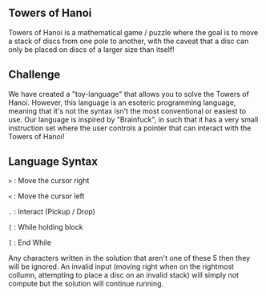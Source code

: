 ## Towers of Hanoi

Towers of Hanoi is a mathematical game / puzzle where the goal is to move a stack of discs from one pole to another, with the caveat that a disc can only be placed on discs of a larger size than itself!

## Challenge

We have created a "toy-language" that allows you to solve the Towers of Hanoi. However, this language is an esoteric programming language, meaning that it's not the syntax isn't the most conventional or easiest to use. Our language is inspired by "Brainfuck", in such that it has a very small instruction set where the user controls a pointer that can interact with the Towers of Hanoi!

## Language Syntax

`>` : Move the cursor right

`<` : Move the cursor left

`.` : Interact (Pickup / Drop)

`[` : While holding block

`]` : End While

Any characters written in the solution that aren't one of these 5 then they will be ignored. An invalid input (moving right when on the rightmost collumn, attempting to place a disc on an invalid stack) will simply not compute but the solution will continue running.
